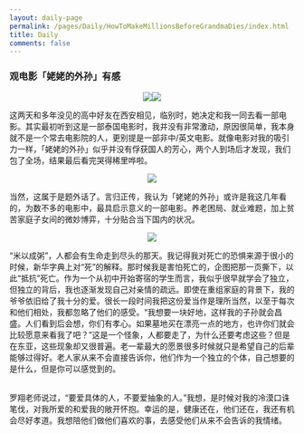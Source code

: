 ```yaml
---
layout: daily-page
permalink: /pages/Daily/HowToMakeMillionsBeforeGrandmaDies/index.html
title: Daily
comments: false
---
```


### 观电影「姥姥的外孙」有感

<div style="display: flex; justify-content: center;">
  <img src="https://cryoushiwo.oss-cn-hangzhou.aliyuncs.com/images/202409051125854.jpg" style="max-width: 40%; height: auto;">
  <img src="https://cryoushiwo.oss-cn-hangzhou.aliyuncs.com/images/202409051125863.jpg" style="max-width: 40%; height: auto;">
</div>

这两天和多年没见的高中好友在西安相见，临别时，她决定和我一同去看一部电影。其实最初听到这是一部泰国电影时，我并没有非常激动，原因很简单，我本身就不是一个常去电影院的人，更别提是一部非中/英文电影。就像电影对我的吸引力一样，「姥姥的外孙」似乎并没有俘获国人的芳心，两个人到场后才发现，我们包了全场，结果最后看完哭得稀里哗啦。


<div style="display: flex; justify-content: center;">
  <img src="https://cryoushiwo.oss-cn-hangzhou.aliyuncs.com/images/202409051125762.jpg" style="max-width: 80%; height: auto;">
</div>

当然，这属于是题外话了。言归正传，我认为「姥姥的外孙」或许是我这几年看的，为数不多的电影中，最具启示意义的一部电影。养老困局、就业难题，加上贫苦家庭子女间的微妙博弈，十分贴合当下国内的状况。

<div style="display: flex; justify-content: center;">
  <img src="https://cryoushiwo.oss-cn-hangzhou.aliyuncs.com/images/202409051129269.jpg" style="max-width: 80%; height: auto;">
</div>

“米以成粥”，人都会有生命走到尽头的那天。我记得我对死亡的恐惧来源于很小的时候，新华字典上对“死”的解释。那时候我是害怕死亡的，企图把那一页撕下，以此“抵抗”死亡。作为一个从初中开始寄宿的学生而言，我似乎很早就学会了独立，但独立的背后，我也逐渐发现自己对亲情的疏远。即使在重组家庭的背景下，我的爷爷依旧给了我十分的爱。很长一段时间我把这份爱当作是理所当然，以至于每次和他们相处，我都忽略了他们的感受。“我想要一块好地，这样我的子孙就会昌盛。人们看到后会想，你们有孝心。如果墓地买在漂亮一点的地方，也许你们就会比较愿意来看我了吧？”这是一个怪象，人都要走了，为什么还要考虑这些？但是在东亚，这些现象却又很普遍。老一辈最大的愿景很多时候就只是希望自己的后辈能够过得好。老人家从来不会直接告诉你，他们作为一个独立的个体，自己想要的是什么，但是你可以感觉到的。

<br>罗翔老师说过，“要爱具体的人，不要爱抽象的人。”我想，是时候对我的冷漠口诛笔伐，对我所爱的和爱我的敞开怀抱。幸运的是，健康还在，他们还在，我还有机会尽好孝道。我想陪他们做他们喜欢的事，去感受他们从来不会告诉的我情绪。